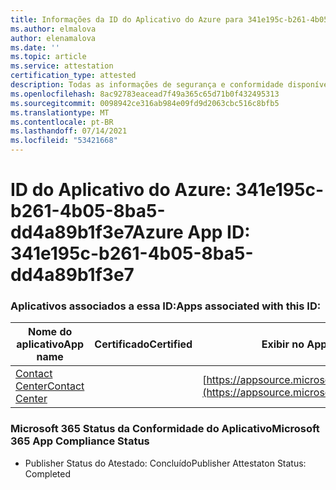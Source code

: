 ```yaml
---
title: Informações da ID do Aplicativo do Azure para 341e195c-b261-4b05-8ba5-dd4a89b1f3e7
ms.author: elmalova
author: elenamalova
ms.date: ''
ms.topic: article
ms.service: attestation
certification_type: attested
description: Todas as informações de segurança e conformidade disponíveis para o 341e195c-b261-4b05-8ba5-dd4a89b1f3e7.
ms.openlocfilehash: 8ac92783eacead7f49a365c65d71b0f432495313
ms.sourcegitcommit: 0098942ce316ab984e09fd9d2063cbc516c8bfb5
ms.translationtype: MT
ms.contentlocale: pt-BR
ms.lasthandoff: 07/14/2021
ms.locfileid: "53421668"
---
```

# <a name="azure-app-id-341e195c-b261-4b05-8ba5-dd4a89b1f3e7"></a><span data-ttu-id="2a639-103">ID do Aplicativo do Azure: 341e195c-b261-4b05-8ba5-dd4a89b1f3e7</span><span class="sxs-lookup"><span data-stu-id="2a639-103">Azure App ID: 341e195c-b261-4b05-8ba5-dd4a89b1f3e7</span></span>


### <a name="apps-associated-with-this-id"></a><span data-ttu-id="2a639-104">Aplicativos associados a essa ID:</span><span class="sxs-lookup"><span data-stu-id="2a639-104">Apps associated with this ID:</span></span>
| <span data-ttu-id="2a639-105">**Nome do aplicativo**</span><span class="sxs-lookup"><span data-stu-id="2a639-105">**App name**</span></span> | <span data-ttu-id="2a639-106">**Certificado**</span><span class="sxs-lookup"><span data-stu-id="2a639-106">**Certified**</span></span> | <span data-ttu-id="2a639-107">**Exibir no AppSource**</span><span class="sxs-lookup"><span data-stu-id="2a639-107">**View in AppSource**</span></span> |
|-|-|-|
| [<span data-ttu-id="2a639-108">Contact Center</span><span class="sxs-lookup"><span data-stu-id="2a639-108">Contact Center</span></span>](https://docs.microsoft.com/en-us/microsoft-365-app-certification/forward/WA200001428) |  | [https://appsource.microsoft.com/product/office/WA200001428](https://appsource.microsoft.com/product/office/WA200001428) |

### <a name="microsoft-365-app-compliance-status"></a><span data-ttu-id="2a639-109">Microsoft 365 Status da Conformidade do Aplicativo</span><span class="sxs-lookup"><span data-stu-id="2a639-109">Microsoft 365 App Compliance Status</span></span>
- <span data-ttu-id="2a639-110">Publisher Status do Atestado: Concluído</span><span class="sxs-lookup"><span data-stu-id="2a639-110">Publisher Attestaton Status: Completed</span></span>
